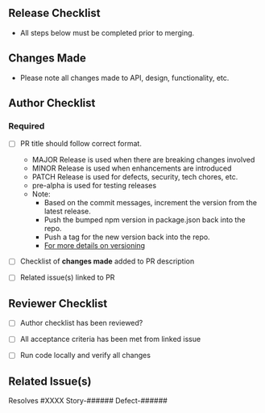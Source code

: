 ## Release Checklist

- All steps below must be completed prior to merging.

## Changes Made

- Please note all changes made to API, design, functionality, etc.

## Author Checklist

### Required

- [ ] PR title should follow correct format.
  - MAJOR Release is used when there are breaking changes involved
  - MINOR Release is used when enhancements are introduced
  - PATCH Release is used for defects, security, tech chores, etc.
  - pre-alpha is used for testing releases
  - Note:
    - Based on the commit messages, increment the version from the latest release.
    - Push the bumped npm version in package.json back into the repo.
    - Push a tag for the new version back into the repo.
    - [For more details on versioning](https://github.com/phips28/gh-action-bump-version/blob/master/README.md) 
- [ ] Checklist of **changes made** added to PR description
- [ ] Related issue(s) linked to PR

 
## Reviewer Checklist

- [ ] Author checklist has been reviewed?
- [ ] All acceptance criteria has been met from linked issue
- [ ] Run code locally and verify all changes







## Related Issue(s)

Resolves #XXXX
Story-######
Defect-######
